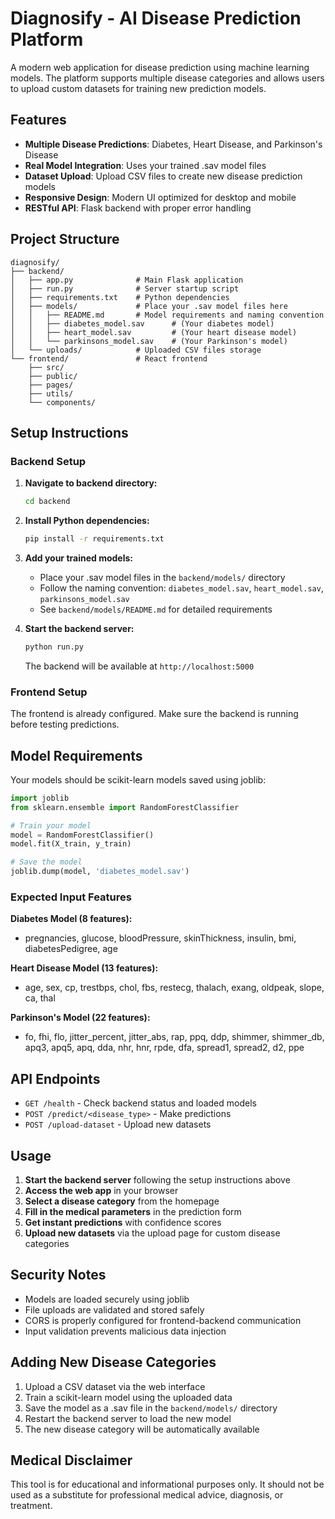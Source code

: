 # Diagnosify - AI Disease Prediction Platform

A modern web application for disease prediction using machine learning models. The platform supports multiple disease categories and allows users to upload custom datasets for training new prediction models.

## Features

- **Multiple Disease Predictions**: Diabetes, Heart Disease, and Parkinson's Disease
- **Real Model Integration**: Uses your trained .sav model files
- **Dataset Upload**: Upload CSV files to create new disease prediction models
- **Responsive Design**: Modern UI optimized for desktop and mobile
- **RESTful API**: Flask backend with proper error handling

## Project Structure

```
diagnosify/
├── backend/
│   ├── app.py              # Main Flask application
│   ├── run.py              # Server startup script
│   ├── requirements.txt    # Python dependencies
│   ├── models/             # Place your .sav model files here
│   │   ├── README.md       # Model requirements and naming convention
│   │   ├── diabetes_model.sav      # (Your diabetes model)
│   │   ├── heart_model.sav         # (Your heart disease model)
│   │   └── parkinsons_model.sav    # (Your Parkinson's model)
│   └── uploads/            # Uploaded CSV files storage
└── frontend/               # React frontend
    ├── src/
    ├── public/
    ├── pages/
    ├── utils/
    └── components/
```

## Setup Instructions

### Backend Setup

1. **Navigate to backend directory:**
   ```bash
   cd backend
   ```

2. **Install Python dependencies:**
   ```bash
   pip install -r requirements.txt
   ```

3. **Add your trained models:**
   - Place your .sav model files in the `backend/models/` directory
   - Follow the naming convention: `diabetes_model.sav`, `heart_model.sav`, `parkinsons_model.sav`
   - See `backend/models/README.md` for detailed requirements

4. **Start the backend server:**
   ```bash
   python run.py
   ```
   
   The backend will be available at `http://localhost:5000`

### Frontend Setup

The frontend is already configured. Make sure the backend is running before testing predictions.

## Model Requirements

Your models should be scikit-learn models saved using joblib:

```python
import joblib
from sklearn.ensemble import RandomForestClassifier

# Train your model
model = RandomForestClassifier()
model.fit(X_train, y_train)

# Save the model
joblib.dump(model, 'diabetes_model.sav')
```

### Expected Input Features

**Diabetes Model (8 features):**
- pregnancies, glucose, bloodPressure, skinThickness, insulin, bmi, diabetesPedigree, age

**Heart Disease Model (13 features):**
- age, sex, cp, trestbps, chol, fbs, restecg, thalach, exang, oldpeak, slope, ca, thal

**Parkinson's Model (22 features):**
- fo, fhi, flo, jitter_percent, jitter_abs, rap, ppq, ddp, shimmer, shimmer_db, apq3, apq5, apq, dda, nhr, hnr, rpde, dfa, spread1, spread2, d2, ppe

## API Endpoints

- `GET /health` - Check backend status and loaded models
- `POST /predict/<disease_type>` - Make predictions
- `POST /upload-dataset` - Upload new datasets

## Usage

1. **Start the backend server** following the setup instructions above
2. **Access the web app** in your browser
3. **Select a disease category** from the homepage
4. **Fill in the medical parameters** in the prediction form
5. **Get instant predictions** with confidence scores
6. **Upload new datasets** via the upload page for custom disease categories

## Security Notes

- Models are loaded securely using joblib
- File uploads are validated and stored safely
- CORS is properly configured for frontend-backend communication
- Input validation prevents malicious data injection

## Adding New Disease Categories

1. Upload a CSV dataset via the web interface
2. Train a scikit-learn model using the uploaded data
3. Save the model as a .sav file in the `backend/models/` directory
4. Restart the backend server to load the new model
5. The new disease category will be automatically available

## Medical Disclaimer

This tool is for educational and informational purposes only. It should not be used as a substitute for professional medical advice, diagnosis, or treatment.
